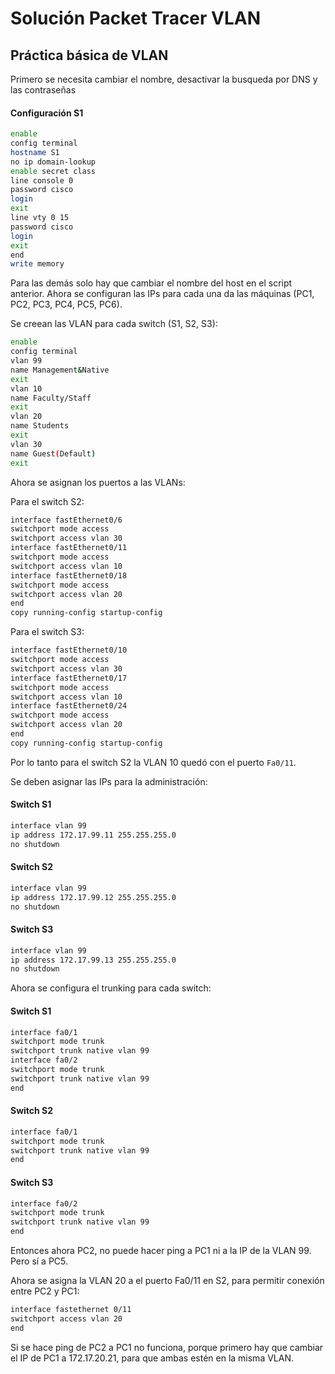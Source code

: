 # Solución Packet Tracer VLAN

## Práctica básica de VLAN

Primero se necesita cambiar el nombre, desactivar la busqueda por DNS y las contraseñas

#### Configuración S1

```sh
enable
config terminal
hostname S1
no ip domain-lookup
enable secret class
line console 0
password cisco
login
exit
line vty 0 15
password cisco
login
exit
end
write memory
```

Para las demás solo hay que cambiar el nombre del host en el script anterior. Ahora se configuran las IPs para cada una da las máquinas (PC1, PC2, PC3, PC4, PC5, PC6).

Se creean las VLAN para cada switch (S1, S2, S3):

```sh
enable
config terminal
vlan 99
name Management&Native
exit
vlan 10
name Faculty/Staff
exit
vlan 20
name Students
exit
vlan 30
name Guest(Default)
exit
```

Ahora se asignan los puertos a las VLANs:

Para el switch S2:

```sh
interface fastEthernet0/6
switchport mode access
switchport access vlan 30
interface fastEthernet0/11
switchport mode access
switchport access vlan 10
interface fastEthernet0/18
switchport mode access
switchport access vlan 20
end
copy running-config startup-config
```

Para el switch S3:

```sh
interface fastEthernet0/10
switchport mode access
switchport access vlan 30
interface fastEthernet0/17
switchport mode access
switchport access vlan 10
interface fastEthernet0/24
switchport mode access
switchport access vlan 20
end
copy running-config startup-config
```

Por lo tanto para el switch S2 la VLAN 10 quedó con el puerto `Fa0/11`.

Se deben asignar las IPs para la administración:

#### Switch S1

```sh
interface vlan 99
ip address 172.17.99.11 255.255.255.0
no shutdown
```

#### Switch S2

```sh
interface vlan 99
ip address 172.17.99.12 255.255.255.0
no shutdown
```

#### Switch S3

```sh
interface vlan 99
ip address 172.17.99.13 255.255.255.0
no shutdown
```

Ahora se configura el trunking para cada switch:

#### Switch S1

```sh
interface fa0/1
switchport mode trunk
switchport trunk native vlan 99
interface fa0/2
switchport mode trunk
switchport trunk native vlan 99
end
```

#### Switch S2

```sh
interface fa0/1
switchport mode trunk
switchport trunk native vlan 99
end
```

#### Switch S3

```sh
interface fa0/2
switchport mode trunk
switchport trunk native vlan 99
end
```

Entonces ahora PC2, no puede hacer ping a PC1 ni a la IP de la VLAN 99. Pero sí a PC5.

Ahora se asigna la VLAN 20 a el puerto Fa0/11 en S2, para permitir conexión entre PC2 y PC1:

```sh
interface fastethernet 0/11
switchport access vlan 20
end
```

Si se hace ping de PC2 a PC1 no funciona, porque primero hay que cambiar el IP de PC1 a 172.17.20.21, para que ambas estén en la misma VLAN.
